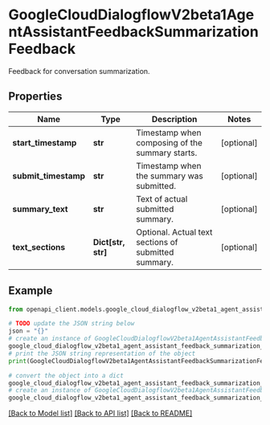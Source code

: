# GoogleCloudDialogflowV2beta1AgentAssistantFeedbackSummarizationFeedback

Feedback for conversation summarization.

## Properties

Name | Type | Description | Notes
------------ | ------------- | ------------- | -------------
**start_timestamp** | **str** | Timestamp when composing of the summary starts. | [optional] 
**submit_timestamp** | **str** | Timestamp when the summary was submitted. | [optional] 
**summary_text** | **str** | Text of actual submitted summary. | [optional] 
**text_sections** | **Dict[str, str]** | Optional. Actual text sections of submitted summary. | [optional] 

## Example

```python
from openapi_client.models.google_cloud_dialogflow_v2beta1_agent_assistant_feedback_summarization_feedback import GoogleCloudDialogflowV2beta1AgentAssistantFeedbackSummarizationFeedback

# TODO update the JSON string below
json = "{}"
# create an instance of GoogleCloudDialogflowV2beta1AgentAssistantFeedbackSummarizationFeedback from a JSON string
google_cloud_dialogflow_v2beta1_agent_assistant_feedback_summarization_feedback_instance = GoogleCloudDialogflowV2beta1AgentAssistantFeedbackSummarizationFeedback.from_json(json)
# print the JSON string representation of the object
print(GoogleCloudDialogflowV2beta1AgentAssistantFeedbackSummarizationFeedback.to_json())

# convert the object into a dict
google_cloud_dialogflow_v2beta1_agent_assistant_feedback_summarization_feedback_dict = google_cloud_dialogflow_v2beta1_agent_assistant_feedback_summarization_feedback_instance.to_dict()
# create an instance of GoogleCloudDialogflowV2beta1AgentAssistantFeedbackSummarizationFeedback from a dict
google_cloud_dialogflow_v2beta1_agent_assistant_feedback_summarization_feedback_from_dict = GoogleCloudDialogflowV2beta1AgentAssistantFeedbackSummarizationFeedback.from_dict(google_cloud_dialogflow_v2beta1_agent_assistant_feedback_summarization_feedback_dict)
```
[[Back to Model list]](../README.md#documentation-for-models) [[Back to API list]](../README.md#documentation-for-api-endpoints) [[Back to README]](../README.md)


